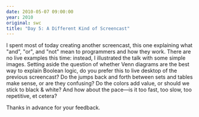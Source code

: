 ```yaml
---
date: 2010-05-07 09:00:00
year: 2010
original: swc
title: "Day 5: A Different Kind of Screencast"
---
```

<p>I spent most of today creating another screencast, this one explaining what "and", "or", and "not" mean to programmers and how they work. There are no live examples this time: instead, I illustrated the talk with some simple images. Setting aside the question of whether Venn diagrams are the best way to explain Boolean logic, do you prefer this to live desktop of the previous screencast? Do the jumps back and forth between sets and tables make sense, or are they confusing? Do the colors add value, or should we stick to black &amp; white? And how about the pace&mdash;is it too fast, too slow, too repetitive, et cetera?</p>
<p>Thanks in advance for your feedback.</p>
